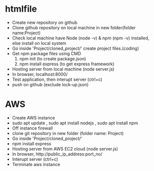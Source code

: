 # htmlfile

- Create new repository on github
- Clone github repository on local machine in new folder(folder name:Project)
- Check local machine have Node (node -v) & npm (npm -v) installed, else install on local system
- Go inside 'Project/cloned_project/' create project files.(coding)
- Get npm package files using CMD
  1. npm init (to create package.json)
  2. npm install express (to get express framework)
- Hosting server from local machine (node server.js)
- In browser, localhost:8000/
- Test application, then interupt server (ctrl+c)
- push on github (exclude lock-up.json)
# AWS
- Create AWS instance
- sudo apt update , sudo apt install nodejs , sudo apt install npm  
- Off instance firewall
- clone git repository in new folder (folder name: Project)
- Go inside 'Project/cloned_project/'
- npm install express
- Hosting server from AWS EC2 cloud (node server.js)
- In browser, http://public_ip_address:port_no/
- Interupt server (ctrl+c)
- Terminate aws instance
